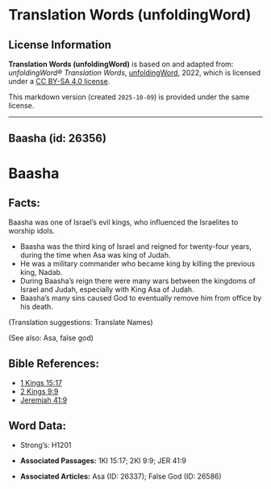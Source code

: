 # Translation Words (unfoldingWord)

## License Information

**Translation Words (unfoldingWord)** is based on and adapted from: _unfoldingWord® Translation Words_, [unfoldingWord](https://unfoldingword.org/utw), 2022, which is licensed under a [CC BY-SA 4.0 license](https://creativecommons.org/licenses/by-sa/4.0/legalcode.en).

This markdown version (created `2025-10-09`) is provided under the same license.



--------------------------------

## Baasha (id: 26356)

Baasha
======

Facts:
------

Baasha was one of Israel’s evil kings, who influenced the Israelites to worship idols.

* Baasha was the third king of Israel and reigned for twenty\-four years, during the time when Asa was king of Judah.
* He was a military commander who became king by killing the previous king, Nadab.
* During Baasha’s reign there were many wars between the kingdoms of Israel and Judah, especially with King Asa of Judah.
* Baasha’s many sins caused God to eventually remove him from office by his death.

(Translation suggestions: Translate Names)

(See also: Asa, false god)

Bible References:
-----------------

* [1 Kings 15:17](https://ref.ly/1Kgs15:17)
* [2 Kings 9:9](https://ref.ly/2Kgs9:9)
* [Jeremiah 41:9](https://ref.ly/Jer41:9)

Word Data:
----------

* Strong’s: H1201

* **Associated Passages:** 1KI 15:17; 2KI 9:9; JER 41:9
* **Associated Articles:** Asa (ID: 26337); False God (ID: 26586)


